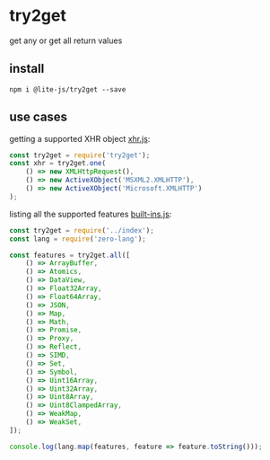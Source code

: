 try2get
=======

get any or get all return values

## install

```shell
npm i @lite-js/try2get --save
```

## use cases

getting a supported XHR object [xhr.js](./example/xhr.js):

```javascript
const try2get = require('try2get');
const xhr = try2get.one(
    () => new XMLHttpRequest(),
    () => new ActiveXObject('MSXML2.XMLHTTP'),
    () => new ActiveXObject('Microsoft.XMLHTTP')
);
```

listing all the supported features [built-ins.js](./example/built-ins.js):

```javascript
const try2get = require('../index');
const lang = require('zero-lang');

const features = try2get.all([
    () => ArrayBuffer,
    () => Atomics,
    () => DataView,
    () => Float32Array,
    () => Float64Array,
    () => JSON,
    () => Map,
    () => Math,
    () => Promise,
    () => Proxy,
    () => Reflect,
    () => SIMD,
    () => Set,
    () => Symbol,
    () => Uint16Array,
    () => Uint32Array,
    () => Uint8Array,
    () => Uint8ClampedArray,
    () => WeakMap,
    () => WeakSet,
]);

console.log(lang.map(features, feature => feature.toString()));
```
